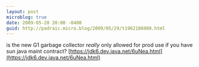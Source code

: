 ```yaml
---
layout: post
microblog: true
date: 2009-05-28 20:00 -0400
guid: http://padraic.micro.blog/2009/05/29/t1962186908.html
---
```

is the new G1 garbage collector _really_ only allowed for prod use if you have sun java maint contract? [https://jdk6.dev.java.net/6uNea.html](https://jdk6.dev.java.net/6uNea.html)
